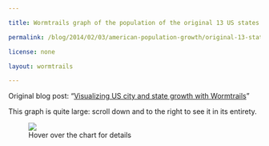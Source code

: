 ```yaml
---

title: Wormtrails graph of the population of the original 13 US states over time

permalink: /blog/2014/02/03/american-population-growth/original-13-states

license: none

layout: wormtrails

---
```

Original blog post: “[Visualizing US city and state growth with Wormtrails][1]”

This graph is quite large: scroll down and to the right to see it in its entirety.

<figure>
    <img src="/assets/images/wormtrails/states-original-13.png" usemap="#clmap">
    <figcaption id="wormtrails-banner">Hover over the chart for details</figcaption>
</figure>
<map name="clmap">
    <area target="_new" shape="rect" onmouseover="updateBanner('Delaware (pop. 59,096)', '#F03016')" coords="25,526,125,526">
    <area target="_new" shape="rect" onmouseover="updateBanner('Rhode Island (pop. 68,825)', '#D24537')" coords="25,523,125,524">
    <area target="_new" shape="rect" onmouseover="updateBanner('Georgia (pop. 82,548)', '#F91B09')" coords="25,520,125,521">
    <area target="_new" shape="rect" onmouseover="updateBanner('New Hampshire (pop. 141,885)', '#D73B32')" coords="25,517,125,518">
    <area target="_new" shape="rect" onmouseover="updateBanner('New Jersey (pop. 184,139)', '#D24738')" coords="25,513,125,515">
    <area target="_new" shape="rect" onmouseover="updateBanner('Connecticut (pop. 237,946)', '#DE402B')" coords="25,509,125,511">
    <area target="_new" shape="rect" onmouseover="updateBanner('South Carolina (pop. 249,073)', '#E64B22')" coords="25,504,125,507">
    <area target="_new" shape="rect" onmouseover="updateBanner('Maryland (pop. 319,728)', '#E14928')" coords="25,499,125,502">
    <area target="_new" shape="rect" onmouseover="updateBanner('New York (pop. 340,120)', '#F41C10')" coords="25,494,125,497">
    <area target="_new" shape="rect" onmouseover="updateBanner('Massachusetts (pop. 378,787)', '#E24927')" coords="25,488,125,492">
    <area target="_new" shape="rect" onmouseover="updateBanner('North Carolina (pop. 393,751)', '#E64C22')" coords="25,482,125,486">
    <area target="_new" shape="rect" onmouseover="updateBanner('Pennsylvania (pop. 434,373)', '#EA421D')" coords="25,476,125,480">
    <area target="_new" shape="rect" onmouseover="updateBanner('Virginia (pop. 691,737)', '#DD312C')" coords="25,467,125,474">
    <area target="_new" shape="rect" onmouseover="updateBanner('Delaware (pop. 64,273)', '#F03016')" coords="175,531,275,531">
    <area target="_new" shape="rect" onmouseover="updateBanner('Rhode Island (pop. 69,122)', '#D24537')" coords="175,528,275,529">
    <area target="_new" shape="rect" onmouseover="updateBanner('Georgia (pop. 162,686)', '#F91B09')" coords="175,524,275,526">
    <area target="_new" shape="rect" onmouseover="updateBanner('New Hampshire (pop. 183,858)', '#D73B32')" coords="175,520,275,522">
    <area target="_new" shape="rect" onmouseover="updateBanner('New Jersey (pop. 211,149)', '#D24738')" coords="175,516,275,518">
    <area target="_new" shape="rect" onmouseover="updateBanner('Connecticut (pop. 251,002)', '#DE402B')" coords="175,512,275,514">
    <area target="_new" shape="rect" onmouseover="updateBanner('Maryland (pop. 341,548)', '#E14928')" coords="175,506,275,510">
    <area target="_new" shape="rect" onmouseover="updateBanner('South Carolina (pop. 345,591)', '#E64B22')" coords="175,501,275,504">
    <area target="_new" shape="rect" onmouseover="updateBanner('Massachusetts (pop. 422,845)', '#E24927')" coords="175,495,275,499">
    <area target="_new" shape="rect" onmouseover="updateBanner('North Carolina (pop. 478,103)', '#E64C22')" coords="175,488,275,493">
    <area target="_new" shape="rect" onmouseover="updateBanner('New York (pop. 589,051)', '#F41C10')" coords="175,480,275,486">
    <area target="_new" shape="rect" onmouseover="updateBanner('Pennsylvania (pop. 602,365)', '#EA421D')" coords="175,472,275,478">
    <area target="_new" shape="rect" onmouseover="updateBanner('Virginia (pop. 807,557)', '#DD312C')" coords="175,462,275,470">
    <area target="_new" shape="rect" onmouseover="updateBanner('Delaware (pop. 72,674)', '#F03016')" coords="325,536,425,537">
    <area target="_new" shape="rect" onmouseover="updateBanner('Rhode Island (pop. 76,931)', '#D24537')" coords="325,533,425,534">
    <area target="_new" shape="rect" onmouseover="updateBanner('New Hampshire (pop. 214,460)', '#D73B32')" coords="325,529,425,531">
    <area target="_new" shape="rect" onmouseover="updateBanner('New Jersey (pop. 245,562)', '#D24738')" coords="325,524,425,527">
    <area target="_new" shape="rect" onmouseover="updateBanner('Georgia (pop. 251,407)', '#F91B09')" coords="325,520,425,522">
    <area target="_new" shape="rect" onmouseover="updateBanner('Connecticut (pop. 261,942)', '#DE402B')" coords="325,515,425,518">
    <area target="_new" shape="rect" onmouseover="updateBanner('Maryland (pop. 380,546)', '#E14928')" coords="325,510,425,513">
    <area target="_new" shape="rect" onmouseover="updateBanner('South Carolina (pop. 415,115)', '#E64B22')" coords="325,503,425,508">
    <area target="_new" shape="rect" onmouseover="updateBanner('Massachusetts (pop. 472,040)', '#E24927')" coords="325,497,425,501">
    <area target="_new" shape="rect" onmouseover="updateBanner('North Carolina (pop. 556,526)', '#E64C22')" coords="325,489,425,495">
    <area target="_new" shape="rect" onmouseover="updateBanner('Pennsylvania (pop. 810,091)', '#EA421D')" coords="325,479,425,487">
    <area target="_new" shape="rect" onmouseover="updateBanner('Virginia (pop. 877,683)', '#DD312C')" coords="325,468,425,477">
    <area target="_new" shape="rect" onmouseover="updateBanner('New York (pop. 959,049)', '#F41C10')" coords="325,457,425,466">
    <area target="_new" shape="rect" onmouseover="updateBanner('Delaware (pop. 72,749)', '#F03016')" coords="475,541,575,542">
    <area target="_new" shape="rect" onmouseover="updateBanner('Rhode Island (pop. 83,059)', '#D24537')" coords="475,539,575,539">
    <area target="_new" shape="rect" onmouseover="updateBanner('New Hampshire (pop. 244,155)', '#D73B32')" coords="475,534,575,537">
    <area target="_new" shape="rect" onmouseover="updateBanner('Connecticut (pop. 275,248)', '#DE402B')" coords="475,529,575,532">
    <area target="_new" shape="rect" onmouseover="updateBanner('New Jersey (pop. 277,575)', '#D24738')" coords="475,525,575,527">
    <area target="_new" shape="rect" onmouseover="updateBanner('Georgia (pop. 340,989)', '#F91B09')" coords="475,519,575,523">
    <area target="_new" shape="rect" onmouseover="updateBanner('Maryland (pop. 407,350)', '#E14928')" coords="475,513,575,517">
    <area target="_new" shape="rect" onmouseover="updateBanner('South Carolina (pop. 502,741)', '#E64B22')" coords="475,506,575,511">
    <area target="_new" shape="rect" onmouseover="updateBanner('Massachusetts (pop. 523,287)', '#E24927')" coords="475,499,575,504">
    <area target="_new" shape="rect" onmouseover="updateBanner('North Carolina (pop. 638,829)', '#E64C22')" coords="475,491,575,497">
    <area target="_new" shape="rect" onmouseover="updateBanner('Virginia (pop. 938,261)', '#DD312C')" coords="475,479,575,489">
    <area target="_new" shape="rect" onmouseover="updateBanner('Pennsylvania (pop. 1,049,458)', '#EA421D')" coords="475,467,575,477">
    <area target="_new" shape="rect" onmouseover="updateBanner('New York (pop. 1,372,812)', '#F41C10')" coords="475,451,575,465">
    <area target="_new" shape="rect" onmouseover="updateBanner('Delaware (pop. 76,748)', '#F03016')" coords="625,549,725,550">
    <area target="_new" shape="rect" onmouseover="updateBanner('Rhode Island (pop. 97,199)', '#D24537')" coords="625,546,725,547">
    <area target="_new" shape="rect" onmouseover="updateBanner('New Hampshire (pop. 269,328)', '#D73B32')" coords="625,541,725,544">
    <area target="_new" shape="rect" onmouseover="updateBanner('Connecticut (pop. 297,675)', '#DE402B')" coords="625,537,725,539">
    <area target="_new" shape="rect" onmouseover="updateBanner('New Jersey (pop. 320,823)', '#D24738')" coords="625,531,725,535">
    <area target="_new" shape="rect" onmouseover="updateBanner('Maryland (pop. 447,040)', '#E14928')" coords="625,525,725,529">
    <area target="_new" shape="rect" onmouseover="updateBanner('Georgia (pop. 516,823)', '#F91B09')" coords="625,518,725,523">
    <area target="_new" shape="rect" onmouseover="updateBanner('South Carolina (pop. 581,185)', '#E64B22')" coords="625,510,725,516">
    <area target="_new" shape="rect" onmouseover="updateBanner('Massachusetts (pop. 610,408)', '#E24927')" coords="625,502,725,508">
    <area target="_new" shape="rect" onmouseover="updateBanner('North Carolina (pop. 737,987)', '#E64C22')" coords="625,492,725,500">
    <area target="_new" shape="rect" onmouseover="updateBanner('Virginia (pop. 1,044,054)', '#DD312C')" coords="625,480,725,490">
    <area target="_new" shape="rect" onmouseover="updateBanner('Pennsylvania (pop. 1,348,233)', '#EA421D')" coords="625,464,725,478">
    <area target="_new" shape="rect" onmouseover="updateBanner('New York (pop. 1,918,608)', '#F41C10')" coords="625,443,725,462">
    <area target="_new" shape="rect" onmouseover="updateBanner('Delaware (pop. 78,085)', '#F03016')" coords="775,556,875,556">
    <area target="_new" shape="rect" onmouseover="updateBanner('Rhode Island (pop. 108,830)', '#D24537')" coords="775,553,875,554">
    <area target="_new" shape="rect" onmouseover="updateBanner('New Hampshire (pop. 284,574)', '#D73B32')" coords="775,548,875,551">
    <area target="_new" shape="rect" onmouseover="updateBanner('Connecticut (pop. 309,978)', '#DE402B')" coords="775,543,875,546">
    <area target="_new" shape="rect" onmouseover="updateBanner('New Jersey (pop. 373,306)', '#D24738')" coords="775,537,875,541">
    <area target="_new" shape="rect" onmouseover="updateBanner('Maryland (pop. 470,019)', '#E14928')" coords="775,530,875,535">
    <area target="_new" shape="rect" onmouseover="updateBanner('South Carolina (pop. 594,398)', '#E64B22')" coords="775,522,875,528">
    <area target="_new" shape="rect" onmouseover="updateBanner('Georgia (pop. 691,392)', '#F91B09')" coords="775,513,875,520">
    <area target="_new" shape="rect" onmouseover="updateBanner('Massachusetts (pop. 737,699)', '#E24927')" coords="775,504,875,511">
    <area target="_new" shape="rect" onmouseover="updateBanner('North Carolina (pop. 753,419)', '#E64C22')" coords="775,494,875,502">
    <area target="_new" shape="rect" onmouseover="updateBanner('Virginia (pop. 1,025,227)', '#DD312C')" coords="775,482,875,492">
    <area target="_new" shape="rect" onmouseover="updateBanner('Pennsylvania (pop. 1,724,033)', '#EA421D')" coords="775,463,875,480">
    <area target="_new" shape="rect" onmouseover="updateBanner('New York (pop. 2,428,921)', '#F41C10')" coords="775,437,875,461">
    <area target="_new" shape="rect" onmouseover="updateBanner('Delaware (pop. 91,532)', '#F03016')" coords="925,568,1025,568">
    <area target="_new" shape="rect" onmouseover="updateBanner('Rhode Island (pop. 147,545)', '#D24537')" coords="925,564,1025,566">
    <area target="_new" shape="rect" onmouseover="updateBanner('New Hampshire (pop. 317,976)', '#D73B32')" coords="925,559,1025,562">
    <area target="_new" shape="rect" onmouseover="updateBanner('Connecticut (pop. 370,792)', '#DE402B')" coords="925,553,1025,557">
    <area target="_new" shape="rect" onmouseover="updateBanner('New Jersey (pop. 489,555)', '#D24738')" coords="925,546,1025,551">
    <area target="_new" shape="rect" onmouseover="updateBanner('Maryland (pop. 583,034)', '#E14928')" coords="925,538,1025,544">
    <area target="_new" shape="rect" onmouseover="updateBanner('South Carolina (pop. 668,507)', '#E64B22')" coords="925,530,1025,536">
    <area target="_new" shape="rect" onmouseover="updateBanner('North Carolina (pop. 869,039)', '#E64C22')" coords="925,519,1025,528">
    <area target="_new" shape="rect" onmouseover="updateBanner('Georgia (pop. 906,185)', '#F91B09')" coords="925,508,1025,517">
    <area target="_new" shape="rect" onmouseover="updateBanner('Massachusetts (pop. 994,514)', '#E24927')" coords="925,496,1025,506">
    <area target="_new" shape="rect" onmouseover="updateBanner('Virginia (pop. 1,119,348)', '#DD312C')" coords="925,483,1025,494">
    <area target="_new" shape="rect" onmouseover="updateBanner('Pennsylvania (pop. 2,311,786)', '#EA421D')" coords="925,458,1025,481">
    <area target="_new" shape="rect" onmouseover="updateBanner('New York (pop. 3,097,394)', '#F41C10')" coords="925,425,1025,456">
    <area target="_new" shape="rect" onmouseover="updateBanner('Delaware (pop. 112,216)', '#F03016')" coords="1075,580,1175,581">
    <area target="_new" shape="rect" onmouseover="updateBanner('Rhode Island (pop. 174,620)', '#D24537')" coords="1075,576,1175,578">
    <area target="_new" shape="rect" onmouseover="updateBanner('New Hampshire (pop. 326,073)', '#D73B32')" coords="1075,571,1175,574">
    <area target="_new" shape="rect" onmouseover="updateBanner('Connecticut (pop. 460,147)', '#DE402B')" coords="1075,564,1175,569">
    <area target="_new" shape="rect" onmouseover="updateBanner('New Jersey (pop. 672,035)', '#D24738')" coords="1075,555,1175,562">
    <area target="_new" shape="rect" onmouseover="updateBanner('Maryland (pop. 687,049)', '#E14928')" coords="1075,546,1175,553">
    <area target="_new" shape="rect" onmouseover="updateBanner('South Carolina (pop. 703,708)', '#E64B22')" coords="1075,537,1175,544">
    <area target="_new" shape="rect" onmouseover="updateBanner('North Carolina (pop. 992,622)', '#E64C22')" coords="1075,525,1175,535">
    <area target="_new" shape="rect" onmouseover="updateBanner('Georgia (pop. 1,057,286)', '#F91B09')" coords="1075,513,1175,523">
    <area target="_new" shape="rect" onmouseover="updateBanner('Virginia (pop. 1,219,630)', '#DD312C')" coords="1075,499,1175,511">
    <area target="_new" shape="rect" onmouseover="updateBanner('Massachusetts (pop. 1,231,066)', '#E24927')" coords="1075,484,1175,497">
    <area target="_new" shape="rect" onmouseover="updateBanner('Pennsylvania (pop. 2,906,215)', '#EA421D')" coords="1075,453,1175,482">
    <area target="_new" shape="rect" onmouseover="updateBanner('New York (pop. 3,880,735)', '#F41C10')" coords="1075,412,1175,451">
    <area target="_new" shape="rect" onmouseover="updateBanner('Delaware (pop. 125,015)', '#F03016')" coords="1225,589,1325,591">
    <area target="_new" shape="rect" onmouseover="updateBanner('Rhode Island (pop. 217,353)', '#D24537')" coords="1225,585,1325,587">
    <area target="_new" shape="rect" onmouseover="updateBanner('New Hampshire (pop. 318,300)', '#D73B32')" coords="1225,580,1325,583">
    <area target="_new" shape="rect" onmouseover="updateBanner('Connecticut (pop. 537,454)', '#DE402B')" coords="1225,573,1325,578">
    <area target="_new" shape="rect" onmouseover="updateBanner('South Carolina (pop. 705,606)', '#E64B22')" coords="1225,564,1325,571">
    <area target="_new" shape="rect" onmouseover="updateBanner('Maryland (pop. 780,894)', '#E14928')" coords="1225,554,1325,562">
    <area target="_new" shape="rect" onmouseover="updateBanner('New Jersey (pop. 906,096)', '#D24738')" coords="1225,543,1325,552">
    <area target="_new" shape="rect" onmouseover="updateBanner('North Carolina (pop. 1,071,361)', '#E64C22')" coords="1225,530,1325,541">
    <area target="_new" shape="rect" onmouseover="updateBanner('Georgia (pop. 1,184,109)', '#F91B09')" coords="1225,516,1325,528">
    <area target="_new" shape="rect" onmouseover="updateBanner('Virginia (pop. 1,225,163)', '#DD312C')" coords="1225,502,1325,514">
    <area target="_new" shape="rect" onmouseover="updateBanner('Massachusetts (pop. 1,457,351)', '#E24927')" coords="1225,485,1325,500">
    <area target="_new" shape="rect" onmouseover="updateBanner('Pennsylvania (pop. 3,521,951)', '#EA421D')" coords="1225,448,1325,483">
    <area target="_new" shape="rect" onmouseover="updateBanner('New York (pop. 4,382,759)', '#F41C10')" coords="1225,402,1325,446">
    <area target="_new" shape="rect" onmouseover="updateBanner('Delaware (pop. 146,608)', '#F03016')" coords="1375,607,1475,609">
    <area target="_new" shape="rect" onmouseover="updateBanner('Rhode Island (pop. 276,531)', '#D24537')" coords="1375,603,1475,605">
    <area target="_new" shape="rect" onmouseover="updateBanner('New Hampshire (pop. 346,991)', '#D73B32')" coords="1375,597,1475,601">
    <area target="_new" shape="rect" onmouseover="updateBanner('Connecticut (pop. 622,700)', '#DE402B')" coords="1375,589,1475,595">
    <area target="_new" shape="rect" onmouseover="updateBanner('Maryland (pop. 934,943)', '#E14928')" coords="1375,578,1475,587">
    <area target="_new" shape="rect" onmouseover="updateBanner('South Carolina (pop. 995,577)', '#E64B22')" coords="1375,566,1475,576">
    <area target="_new" shape="rect" onmouseover="updateBanner('New Jersey (pop. 1,131,116)', '#D24738')" coords="1375,552,1475,564">
    <area target="_new" shape="rect" onmouseover="updateBanner('North Carolina (pop. 1,399,750)', '#E64C22')" coords="1375,536,1475,550">
    <area target="_new" shape="rect" onmouseover="updateBanner('Virginia (pop. 1,512,565)', '#DD312C')" coords="1375,519,1475,534">
    <area target="_new" shape="rect" onmouseover="updateBanner('Georgia (pop. 1,542,181)', '#F91B09')" coords="1375,502,1475,517">
    <area target="_new" shape="rect" onmouseover="updateBanner('Massachusetts (pop. 1,783,085)', '#E24927')" coords="1375,482,1475,500">
    <area target="_new" shape="rect" onmouseover="updateBanner('Pennsylvania (pop. 4,282,891)', '#EA421D')" coords="1375,437,1475,480">
    <area target="_new" shape="rect" onmouseover="updateBanner('New York (pop. 5,082,871)', '#F41C10')" coords="1375,384,1475,435">
    <area target="_new" shape="rect" onmouseover="updateBanner('Delaware (pop. 168,493)', '#F03016')" coords="1525,626,1625,628">
    <area target="_new" shape="rect" onmouseover="updateBanner('Rhode Island (pop. 345,506)', '#D24537')" coords="1525,621,1625,624">
    <area target="_new" shape="rect" onmouseover="updateBanner('New Hampshire (pop. 376,530)', '#D73B32')" coords="1525,615,1625,619">
    <area target="_new" shape="rect" onmouseover="updateBanner('Connecticut (pop. 746,258)', '#DE402B')" coords="1525,606,1625,613">
    <area target="_new" shape="rect" onmouseover="updateBanner('Maryland (pop. 1,042,390)', '#E14928')" coords="1525,593,1625,604">
    <area target="_new" shape="rect" onmouseover="updateBanner('South Carolina (pop. 1,151,149)', '#E64B22')" coords="1525,580,1625,591">
    <area target="_new" shape="rect" onmouseover="updateBanner('New Jersey (pop. 1,444,933)', '#D24738')" coords="1525,563,1625,578">
    <area target="_new" shape="rect" onmouseover="updateBanner('North Carolina (pop. 1,617,949)', '#E64C22')" coords="1525,545,1625,561">
    <area target="_new" shape="rect" onmouseover="updateBanner('Virginia (pop. 1,655,980)', '#DD312C')" coords="1525,527,1625,543">
    <area target="_new" shape="rect" onmouseover="updateBanner('Georgia (pop. 1,837,353)', '#F91B09')" coords="1525,506,1625,525">
    <area target="_new" shape="rect" onmouseover="updateBanner('Massachusetts (pop. 2,238,947)', '#E24927')" coords="1525,482,1625,504">
    <area target="_new" shape="rect" onmouseover="updateBanner('Pennsylvania (pop. 5,258,113)', '#EA421D')" coords="1525,427,1625,480">
    <area target="_new" shape="rect" onmouseover="updateBanner('New York (pop. 6,003,174)', '#F41C10')" coords="1525,365,1625,425">
    <area target="_new" shape="rect" onmouseover="updateBanner('Delaware (pop. 184,735)', '#F03016')" coords="1675,650,1775,652">
    <area target="_new" shape="rect" onmouseover="updateBanner('New Hampshire (pop. 411,588)', '#D73B32')" coords="1675,644,1775,648">
    <area target="_new" shape="rect" onmouseover="updateBanner('Rhode Island (pop. 428,556)', '#D24537')" coords="1675,638,1775,642">
    <area target="_new" shape="rect" onmouseover="updateBanner('Connecticut (pop. 908,420)', '#DE402B')" coords="1675,627,1775,636">
    <area target="_new" shape="rect" onmouseover="updateBanner('Maryland (pop. 1,188,044)', '#E14928')" coords="1675,613,1775,625">
    <area target="_new" shape="rect" onmouseover="updateBanner('South Carolina (pop. 1,340,316)', '#E64B22')" coords="1675,597,1775,611">
    <area target="_new" shape="rect" onmouseover="updateBanner('Virginia (pop. 1,854,184)', '#DD312C')" coords="1675,577,1775,595">
    <area target="_new" shape="rect" onmouseover="updateBanner('New Jersey (pop. 1,883,669)', '#D24738')" coords="1675,556,1775,575">
    <area target="_new" shape="rect" onmouseover="updateBanner('North Carolina (pop. 1,893,810)', '#E64C22')" coords="1675,535,1775,554">
    <area target="_new" shape="rect" onmouseover="updateBanner('Georgia (pop. 2,216,331)', '#F91B09')" coords="1675,511,1775,533">
    <area target="_new" shape="rect" onmouseover="updateBanner('Massachusetts (pop. 2,805,346)', '#E24927')" coords="1675,481,1775,509">
    <area target="_new" shape="rect" onmouseover="updateBanner('Pennsylvania (pop. 6,302,115)', '#EA421D')" coords="1675,416,1775,479">
    <area target="_new" shape="rect" onmouseover="updateBanner('New York (pop. 7,268,894)', '#F41C10')" coords="1675,341,1775,414">
    <area target="_new" shape="rect" onmouseover="updateBanner('Delaware (pop. 202,322)', '#F03016')" coords="1825,680,1925,682">
    <area target="_new" shape="rect" onmouseover="updateBanner('New Hampshire (pop. 430,572)', '#D73B32')" coords="1825,674,1925,678">
    <area target="_new" shape="rect" onmouseover="updateBanner('Rhode Island (pop. 542,610)', '#D24537')" coords="1825,666,1925,672">
    <area target="_new" shape="rect" onmouseover="updateBanner('Connecticut (pop. 1,114,756)', '#DE402B')" coords="1825,653,1925,664">
    <area target="_new" shape="rect" onmouseover="updateBanner('Maryland (pop. 1,295,346)', '#E14928')" coords="1825,638,1925,651">
    <area target="_new" shape="rect" onmouseover="updateBanner('South Carolina (pop. 1,515,400)', '#E64B22')" coords="1825,621,1925,636">
    <area target="_new" shape="rect" onmouseover="updateBanner('Virginia (pop. 2,061,612)', '#DD312C')" coords="1825,598,1925,619">
    <area target="_new" shape="rect" onmouseover="updateBanner('North Carolina (pop. 2,206,287)', '#E64C22')" coords="1825,574,1925,596">
    <area target="_new" shape="rect" onmouseover="updateBanner('New Jersey (pop. 2,537,167)', '#D24738')" coords="1825,547,1925,572">
    <area target="_new" shape="rect" onmouseover="updateBanner('Georgia (pop. 2,609,121)', '#F91B09')" coords="1825,519,1925,545">
    <area target="_new" shape="rect" onmouseover="updateBanner('Massachusetts (pop. 3,366,416)', '#E24927')" coords="1825,483,1925,517">
    <area target="_new" shape="rect" onmouseover="updateBanner('Pennsylvania (pop. 7,665,111)', '#EA421D')" coords="1825,404,1925,481">
    <area target="_new" shape="rect" onmouseover="updateBanner('New York (pop. 9,113,614)', '#F41C10')" coords="1825,311,1925,402">
    <area target="_new" shape="rect" onmouseover="updateBanner('Delaware (pop. 223,003)', '#F03016')" coords="1975,705,2075,707">
    <area target="_new" shape="rect" onmouseover="updateBanner('New Hampshire (pop. 443,083)', '#D73B32')" coords="1975,698,2075,703">
    <area target="_new" shape="rect" onmouseover="updateBanner('Rhode Island (pop. 604,397)', '#D24537')" coords="1975,690,2075,696">
    <area target="_new" shape="rect" onmouseover="updateBanner('Connecticut (pop. 1,380,631)', '#DE402B')" coords="1975,674,2075,688">
    <area target="_new" shape="rect" onmouseover="updateBanner('Maryland (pop. 1,449,661)', '#E14928')" coords="1975,658,2075,672">
    <area target="_new" shape="rect" onmouseover="updateBanner('South Carolina (pop. 1,683,724)', '#E64B22')" coords="1975,639,2075,656">
    <area target="_new" shape="rect" onmouseover="updateBanner('Virginia (pop. 2,309,187)', '#DD312C')" coords="1975,614,2075,637">
    <area target="_new" shape="rect" onmouseover="updateBanner('North Carolina (pop. 2,559,123)', '#E64C22')" coords="1975,586,2075,612">
    <area target="_new" shape="rect" onmouseover="updateBanner('Georgia (pop. 2,895,832)', '#F91B09')" coords="1975,555,2075,584">
    <area target="_new" shape="rect" onmouseover="updateBanner('New Jersey (pop. 3,155,900)', '#D24738')" coords="1975,522,2075,553">
    <area target="_new" shape="rect" onmouseover="updateBanner('Massachusetts (pop. 3,852,356)', '#E24927')" coords="1975,481,2075,520">
    <area target="_new" shape="rect" onmouseover="updateBanner('Pennsylvania (pop. 8,720,017)', '#EA421D')" coords="1975,392,2075,479">
    <area target="_new" shape="rect" onmouseover="updateBanner('New York (pop. 10,385,227)', '#F41C10')" coords="1975,286,2075,390">
    <area target="_new" shape="rect" onmouseover="updateBanner('Delaware (pop. 238,380)', '#F03016')" coords="2125,733,2225,735">
    <area target="_new" shape="rect" onmouseover="updateBanner('New Hampshire (pop. 465,293)', '#D73B32')" coords="2125,726,2225,731">
    <area target="_new" shape="rect" onmouseover="updateBanner('Rhode Island (pop. 687,497)', '#D24537')" coords="2125,718,2225,724">
    <area target="_new" shape="rect" onmouseover="updateBanner('Connecticut (pop. 1,606,903)', '#DE402B')" coords="2125,699,2225,716">
    <area target="_new" shape="rect" onmouseover="updateBanner('Maryland (pop. 1,631,526)', '#E14928')" coords="2125,681,2225,697">
    <area target="_new" shape="rect" onmouseover="updateBanner('South Carolina (pop. 1,738,765)', '#E64B22')" coords="2125,662,2225,679">
    <area target="_new" shape="rect" onmouseover="updateBanner('Virginia (pop. 2,421,851)', '#DD312C')" coords="2125,636,2225,660">
    <area target="_new" shape="rect" onmouseover="updateBanner('Georgia (pop. 2,908,506)', '#F91B09')" coords="2125,604,2225,634">
    <area target="_new" shape="rect" onmouseover="updateBanner('North Carolina (pop. 3,170,276)', '#E64C22')" coords="2125,571,2225,602">
    <area target="_new" shape="rect" onmouseover="updateBanner('New Jersey (pop. 4,041,334)', '#D24738')" coords="2125,528,2225,569">
    <area target="_new" shape="rect" onmouseover="updateBanner('Massachusetts (pop. 4,249,614)', '#E24927')" coords="2125,484,2225,526">
    <area target="_new" shape="rect" onmouseover="updateBanner('Pennsylvania (pop. 9,631,350)', '#EA421D')" coords="2125,386,2225,482">
    <area target="_new" shape="rect" onmouseover="updateBanner('New York (pop. 12,588,066)', '#F41C10')" coords="2125,258,2225,384">
    <area target="_new" shape="rect" onmouseover="updateBanner('Delaware (pop. 266,505)', '#F03016')" coords="2275,747,2375,749">
    <area target="_new" shape="rect" onmouseover="updateBanner('New Hampshire (pop. 491,524)', '#D73B32')" coords="2275,740,2375,745">
    <area target="_new" shape="rect" onmouseover="updateBanner('Rhode Island (pop. 713,346)', '#D24537')" coords="2275,731,2375,738">
    <area target="_new" shape="rect" onmouseover="updateBanner('Connecticut (pop. 1,709,242)', '#DE402B')" coords="2275,711,2375,729">
    <area target="_new" shape="rect" onmouseover="updateBanner('Maryland (pop. 1,821,244)', '#E14928')" coords="2275,691,2375,709">
    <area target="_new" shape="rect" onmouseover="updateBanner('South Carolina (pop. 1,899,804)', '#E64B22')" coords="2275,670,2375,689">
    <area target="_new" shape="rect" onmouseover="updateBanner('Virginia (pop. 2,677,773)', '#DD312C')" coords="2275,641,2375,668">
    <area target="_new" shape="rect" onmouseover="updateBanner('Georgia (pop. 3,123,723)', '#F91B09')" coords="2275,608,2375,639">
    <area target="_new" shape="rect" onmouseover="updateBanner('North Carolina (pop. 3,571,623)', '#E64C22')" coords="2275,570,2375,606">
    <area target="_new" shape="rect" onmouseover="updateBanner('New Jersey (pop. 4,160,165)', '#D24738')" coords="2275,527,2375,568">
    <area target="_new" shape="rect" onmouseover="updateBanner('Massachusetts (pop. 4,316,721)', '#E24927')" coords="2275,482,2375,525">
    <area target="_new" shape="rect" onmouseover="updateBanner('Pennsylvania (pop. 9,900,180)', '#EA421D')" coords="2275,381,2375,480">
    <area target="_new" shape="rect" onmouseover="updateBanner('New York (pop. 13,479,142)', '#F41C10')" coords="2275,244,2375,379">
    <area target="_new" shape="rect" onmouseover="updateBanner('Delaware (pop. 318,085)', '#F03016')" coords="2425,774,2525,778">
    <area target="_new" shape="rect" onmouseover="updateBanner('New Hampshire (pop. 533,242)', '#D73B32')" coords="2425,767,2525,772">
    <area target="_new" shape="rect" onmouseover="updateBanner('Rhode Island (pop. 791,896)', '#D24537')" coords="2425,757,2525,765">
    <area target="_new" shape="rect" onmouseover="updateBanner('Connecticut (pop. 2,007,280)', '#DE402B')" coords="2425,735,2525,755">
    <area target="_new" shape="rect" onmouseover="updateBanner('South Carolina (pop. 2,117,027)', '#E64B22')" coords="2425,712,2525,733">
    <area target="_new" shape="rect" onmouseover="updateBanner('Maryland (pop. 2,343,001)', '#E14928')" coords="2425,686,2525,710">
    <area target="_new" shape="rect" onmouseover="updateBanner('Virginia (pop. 3,318,680)', '#DD312C')" coords="2425,651,2525,684">
    <area target="_new" shape="rect" onmouseover="updateBanner('Georgia (pop. 3,444,578)', '#F91B09')" coords="2425,615,2525,649">
    <area target="_new" shape="rect" onmouseover="updateBanner('North Carolina (pop. 4,061,929)', '#E64C22')" coords="2425,572,2525,613">
    <area target="_new" shape="rect" onmouseover="updateBanner('Massachusetts (pop. 4,690,514)', '#E24927')" coords="2425,523,2525,570">
    <area target="_new" shape="rect" onmouseover="updateBanner('New Jersey (pop. 4,835,329)', '#D24738')" coords="2425,473,2525,521">
    <area target="_new" shape="rect" onmouseover="updateBanner('Pennsylvania (pop. 10,498,012)', '#EA421D')" coords="2425,366,2525,471">
    <area target="_new" shape="rect" onmouseover="updateBanner('New York (pop. 14,830,192)', '#F41C10')" coords="2425,216,2525,364">
    <area target="_new" shape="rect" onmouseover="updateBanner('Delaware (pop. 446,292)', '#F03016')" coords="2575,813,2675,817">
    <area target="_new" shape="rect" onmouseover="updateBanner('New Hampshire (pop. 606,921)', '#D73B32')" coords="2575,805,2675,811">
    <area target="_new" shape="rect" onmouseover="updateBanner('Rhode Island (pop. 859,488)', '#D24537')" coords="2575,794,2675,803">
    <area target="_new" shape="rect" onmouseover="updateBanner('South Carolina (pop. 2,382,594)', '#E64B22')" coords="2575,768,2675,792">
    <area target="_new" shape="rect" onmouseover="updateBanner('Connecticut (pop. 2,535,234)', '#DE402B')" coords="2575,741,2675,766">
    <area target="_new" shape="rect" onmouseover="updateBanner('Maryland (pop. 3,100,689)', '#E14928')" coords="2575,708,2675,739">
    <area target="_new" shape="rect" onmouseover="updateBanner('Georgia (pop. 3,943,116)', '#F91B09')" coords="2575,666,2675,706">
    <area target="_new" shape="rect" onmouseover="updateBanner('Virginia (pop. 3,966,949)', '#DD312C')" coords="2575,625,2675,664">
    <area target="_new" shape="rect" onmouseover="updateBanner('North Carolina (pop. 4,556,155)', '#E64C22')" coords="2575,577,2675,623">
    <area target="_new" shape="rect" onmouseover="updateBanner('Massachusetts (pop. 5,148,578)', '#E24927')" coords="2575,524,2675,575">
    <area target="_new" shape="rect" onmouseover="updateBanner('New Jersey (pop. 6,066,782)', '#D24738')" coords="2575,461,2675,522">
    <area target="_new" shape="rect" onmouseover="updateBanner('Pennsylvania (pop. 11,319,366)', '#EA421D')" coords="2575,346,2675,459">
    <area target="_new" shape="rect" onmouseover="updateBanner('New York (pop. 16,782,304)', '#F41C10')" coords="2575,176,2675,344">
    <area target="_new" shape="rect" onmouseover="updateBanner('Delaware (pop. 548,104)', '#F03016')" coords="2725,848,2825,854">
    <area target="_new" shape="rect" onmouseover="updateBanner('New Hampshire (pop. 737,681)', '#D73B32')" coords="2725,839,2825,846">
    <area target="_new" shape="rect" onmouseover="updateBanner('Rhode Island (pop. 946,725)', '#D24537')" coords="2725,827,2825,837">
    <area target="_new" shape="rect" onmouseover="updateBanner('South Carolina (pop. 2,590,516)', '#E64B22')" coords="2725,799,2825,825">
    <area target="_new" shape="rect" onmouseover="updateBanner('Connecticut (pop. 3,031,709)', '#DE402B')" coords="2725,767,2825,797">
    <area target="_new" shape="rect" onmouseover="updateBanner('Maryland (pop. 3,922,399)', '#E14928')" coords="2725,726,2825,765">
    <area target="_new" shape="rect" onmouseover="updateBanner('Georgia (pop. 4,589,575)', '#F91B09')" coords="2725,678,2825,724">
    <area target="_new" shape="rect" onmouseover="updateBanner('Virginia (pop. 4,648,494)', '#DD312C')" coords="2725,629,2825,676">
    <area target="_new" shape="rect" onmouseover="updateBanner('North Carolina (pop. 5,082,059)', '#E64C22')" coords="2725,577,2825,627">
    <area target="_new" shape="rect" onmouseover="updateBanner('Massachusetts (pop. 5,689,170)', '#E24927')" coords="2725,518,2825,575">
    <area target="_new" shape="rect" onmouseover="updateBanner('New Jersey (pop. 7,168,164)', '#D24738')" coords="2725,444,2825,516">
    <area target="_new" shape="rect" onmouseover="updateBanner('Pennsylvania (pop. 11,793,909)', '#EA421D')" coords="2725,324,2825,442">
    <area target="_new" shape="rect" onmouseover="updateBanner('New York (pop. 18,236,967)', '#F41C10')" coords="2725,140,2825,322">
    <area target="_new" shape="rect" onmouseover="updateBanner('Delaware (pop. 594,338)', '#F03016')" coords="2875,863,2975,869">
    <area target="_new" shape="rect" onmouseover="updateBanner('New Hampshire (pop. 920,610)', '#D73B32')" coords="2875,852,2975,861">
    <area target="_new" shape="rect" onmouseover="updateBanner('Rhode Island (pop. 947,154)', '#D24537')" coords="2875,841,2975,850">
    <area target="_new" shape="rect" onmouseover="updateBanner('Connecticut (pop. 3,107,576)', '#DE402B')" coords="2875,808,2975,839">
    <area target="_new" shape="rect" onmouseover="updateBanner('South Carolina (pop. 3,121,820)', '#E64B22')" coords="2875,774,2975,806">
    <area target="_new" shape="rect" onmouseover="updateBanner('Maryland (pop. 4,216,975)', '#E14928')" coords="2875,730,2975,772">
    <area target="_new" shape="rect" onmouseover="updateBanner('Virginia (pop. 5,346,818)', '#DD312C')" coords="2875,675,2975,728">
    <area target="_new" shape="rect" onmouseover="updateBanner('Georgia (pop. 5,463,105)', '#F91B09')" coords="2875,618,2975,673">
    <area target="_new" shape="rect" onmouseover="updateBanner('Massachusetts (pop. 5,737,037)', '#E24927')" coords="2875,559,2975,616">
    <area target="_new" shape="rect" onmouseover="updateBanner('North Carolina (pop. 5,881,766)', '#E64C22')" coords="2875,498,2975,557">
    <area target="_new" shape="rect" onmouseover="updateBanner('New Jersey (pop. 7,364,823)', '#D24738')" coords="2875,422,2975,496">
    <area target="_new" shape="rect" onmouseover="updateBanner('Pennsylvania (pop. 11,863,895)', '#EA421D')" coords="2875,302,2975,420">
    <area target="_new" shape="rect" onmouseover="updateBanner('New York (pop. 17,558,072)', '#F41C10')" coords="2875,124,2975,300">
    <area target="_new" shape="rect" onmouseover="updateBanner('Delaware (pop. 666,168)', '#F03016')" coords="3025,888,3125,895">
    <area target="_new" shape="rect" onmouseover="updateBanner('Rhode Island (pop. 1,003,464)', '#D24537')" coords="3025,876,3125,886">
    <area target="_new" shape="rect" onmouseover="updateBanner('New Hampshire (pop. 1,109,252)', '#D73B32')" coords="3025,863,3125,874">
    <area target="_new" shape="rect" onmouseover="updateBanner('Connecticut (pop. 3,287,116)', '#DE402B')" coords="3025,828,3125,861">
    <area target="_new" shape="rect" onmouseover="updateBanner('South Carolina (pop. 3,486,703)', '#E64B22')" coords="3025,791,3125,826">
    <area target="_new" shape="rect" onmouseover="updateBanner('Maryland (pop. 4,781,468)', '#E14928')" coords="3025,741,3125,789">
    <area target="_new" shape="rect" onmouseover="updateBanner('Massachusetts (pop. 6,016,425)', '#E24927')" coords="3025,679,3125,739">
    <area target="_new" shape="rect" onmouseover="updateBanner('Virginia (pop. 6,187,358)', '#DD312C')" coords="3025,615,3125,677">
    <area target="_new" shape="rect" onmouseover="updateBanner('Georgia (pop. 6,478,216)', '#F91B09')" coords="3025,549,3125,613">
    <area target="_new" shape="rect" onmouseover="updateBanner('North Carolina (pop. 6,628,637)', '#E64C22')" coords="3025,480,3125,547">
    <area target="_new" shape="rect" onmouseover="updateBanner('New Jersey (pop. 7,730,188)', '#D24738')" coords="3025,401,3125,478">
    <area target="_new" shape="rect" onmouseover="updateBanner('Pennsylvania (pop. 11,881,643)', '#EA421D')" coords="3025,280,3125,399">
    <area target="_new" shape="rect" onmouseover="updateBanner('New York (pop. 17,990,455)', '#F41C10')" coords="3025,98,3125,278">
    <area target="_new" shape="rect" onmouseover="updateBanner('Delaware (pop. 783,600)', '#F03016')" coords="3175,926,3275,934">
    <area target="_new" shape="rect" onmouseover="updateBanner('Rhode Island (pop. 1,048,319)', '#D24537')" coords="3175,914,3275,924">
    <area target="_new" shape="rect" onmouseover="updateBanner('New Hampshire (pop. 1,235,786)', '#D73B32')" coords="3175,899,3275,912">
    <area target="_new" shape="rect" onmouseover="updateBanner('Connecticut (pop. 3,405,565)', '#DE402B')" coords="3175,863,3275,897">
    <area target="_new" shape="rect" onmouseover="updateBanner('South Carolina (pop. 4,012,012)', '#E64B22')" coords="3175,821,3275,861">
    <area target="_new" shape="rect" onmouseover="updateBanner('Maryland (pop. 5,296,486)', '#E14928')" coords="3175,766,3275,819">
    <area target="_new" shape="rect" onmouseover="updateBanner('Massachusetts (pop. 6,349,097)', '#E24927')" coords="3175,701,3275,764">
    <area target="_new" shape="rect" onmouseover="updateBanner('Virginia (pop. 7,078,515)', '#DD312C')" coords="3175,628,3275,699">
    <area target="_new" shape="rect" onmouseover="updateBanner('North Carolina (pop. 8,049,313)', '#E64C22')" coords="3175,546,3275,626">
    <area target="_new" shape="rect" onmouseover="updateBanner('Georgia (pop. 8,186,453)', '#F91B09')" coords="3175,462,3275,544">
    <area target="_new" shape="rect" onmouseover="updateBanner('New Jersey (pop. 8,414,350)', '#D24738')" coords="3175,376,3275,460">
    <area target="_new" shape="rect" onmouseover="updateBanner('Pennsylvania (pop. 12,281,054)', '#EA421D')" coords="3175,251,3275,374">
    <area target="_new" shape="rect" onmouseover="updateBanner('New York (pop. 18,976,457)', '#F41C10')" coords="3175,59,3275,249">
    <area target="_new" shape="rect" onmouseover="updateBanner('Delaware (pop. 897,934)', '#F03016')" coords="3325,959,3425,968">
    <area target="_new" shape="rect" onmouseover="updateBanner('Rhode Island (pop. 1,052,567)', '#D24537')" coords="3325,946,3425,957">
    <area target="_new" shape="rect" onmouseover="updateBanner('New Hampshire (pop. 1,316,470)', '#D73B32')" coords="3325,931,3425,944">
    <area target="_new" shape="rect" onmouseover="updateBanner('Connecticut (pop. 3,574,097)', '#DE402B')" coords="3325,894,3425,929">
    <area target="_new" shape="rect" onmouseover="updateBanner('South Carolina (pop. 4,625,384)', '#E64B22')" coords="3325,845,3425,892">
    <area target="_new" shape="rect" onmouseover="updateBanner('Maryland (pop. 5,773,552)', '#E14928')" coords="3325,786,3425,843">
    <area target="_new" shape="rect" onmouseover="updateBanner('Massachusetts (pop. 6,547,629)', '#E24927')" coords="3325,718,3425,784">
    <area target="_new" shape="rect" onmouseover="updateBanner('Virginia (pop. 8,001,024)', '#DD312C')" coords="3325,636,3425,716">
    <area target="_new" shape="rect" onmouseover="updateBanner('New Jersey (pop. 8,791,894)', '#D24738')" coords="3325,546,3425,634">
    <area target="_new" shape="rect" onmouseover="updateBanner('North Carolina (pop. 9,535,471)', '#E64C22')" coords="3325,449,3425,544">
    <area target="_new" shape="rect" onmouseover="updateBanner('Georgia (pop. 9,687,653)', '#F91B09')" coords="3325,350,3425,447">
    <area target="_new" shape="rect" onmouseover="updateBanner('Pennsylvania (pop. 12,702,379)', '#EA421D')" coords="3325,221,3425,348">
    <area target="_new" shape="rect" onmouseover="updateBanner('New York (pop. 19,378,102)', '#F41C10')" coords="3325,25,3425,219">
</map>

[1]: https://marktrapp.com/blog/2014/02/03/american-population-growth/ "Visualizing US city and state growth with Wormtrails"
